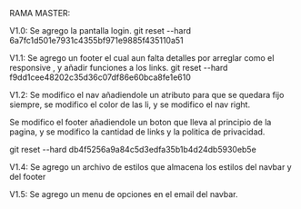 RAMA MASTER:

V1.0: Se agrego la pantalla login.
git reset --hard 6a7fc1d501e7931c4355bf971e9885f435110a51

V1.1: Se agrego un footer el cual aun falta detalles por arreglar como el responsive , y añadir funciones a los links.
git reset --hard f9dd1cee48202c35d36c07df86e60bca8fe1e610

V1.2:
Se modifico el nav añadiendole un atributo para que se quedara fijo siempre, se modifico el color de las li, y se modifico el nav right.

Se modifico el footer añadiendole un boton que lleva al principio de la pagina, y se modifico la cantidad de links y la politica de privacidad.

git reset --hard db4f5256a9a84c5d3edfa35b1b4d24db5930eb5e

V1.4: Se agrego un archivo de estilos que almacena los estilos del navbar y del footer

V1.5: Se agrego un menu de opciones en el email del navbar.